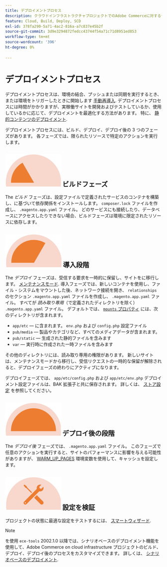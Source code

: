 ```yaml
---
title: デプロイメントプロセス
description: クラウドインフラストラクチャプロジェクトでのAdobe Commerceに対するデプロイメントの仕組みについて説明します。
feature: Cloud, Build, Deploy, SCD
exl-id: 378fa290-5a71-4ac2-816a-a7c837e45b2f
source-git-commit: 3d9e3294872fedcc43744f54a71c71d8951ed853
workflow-type: tm+mt
source-wordcount: '396'
ht-degree: 0%

---
```


# デプロイメントプロセス

デプロイメントプロセスは、環境の結合、プッシュまたは同期を実行するとき、または環境をトリガーしたときに開始します [手動再導入](../dev-tools/cloud-cli-overview.md#redeploy-the-environment). デプロイメントプロセスには時間がかかりますが、実稼働サイトを開発およびテストしているか、使用しているかに応じて、デプロイメントを最適化する方法があります。 特に、 [静的コンテンツのデプロイメント](static-content.md).

デプロイメントプロセスには、ビルド、デプロイ、デプロイ後の 3 つのフェーズがあります。 各フェーズでは、限られたリソースで特定のアクションを実行します。

## ![ビルドフェーズ](../../assets/status-build.png) ビルドフェーズ

The _ビルド_ フェーズは、設定ファイルで定義されたサービスのコンテナを構築し、に基づいて依存関係をインストールします。 `composer.lock` ファイルを作成し、 `.magento.app.yaml` ファイル。 どのサービスにも接続したり、データベースにアクセスしたりできない場合、ビルドフェーズは環境に限定されたリソースに依存します。

## ![導入段階](../../assets/status-deploy.png) 導入段階

The _デプロイ_ フェーズは、受信する要求を一時的に保留し、サイトをに移行します。 [メンテナンスモード](https://experienceleague.adobe.com/docs/commerce-operations/configuration-guide/setup/application-modes.html). 導入フェーズでは、新しいコンテナを使用し、ファイル・システムをマウントした後、ネットワーク接続を開き、 `relationships` のセクション `.magento.app.yaml` ファイルを作成し、 `.magento.app.yaml` ファイル。 すべてが _読み取り専用_（で定義されたディレクトリを除く） `.magento.app.yaml` ファイル。 デフォルトでは、 [`mounts` プロパティ](../application/properties.md#mounts) には、次のディレクトリが含まれます。

- `app/etc` — に含まれます。 `env.php` および `config.php` 設定ファイル
- `pub/media` — 製品やカテゴリなど、すべてのメディアデータが含まれます。
- `pub/static` — 生成された静的ファイルを含みます
- `var` — 実行時に作成された一時ファイルを含みます

その他のディレクトリには、読み取り専用の権限があります。 新しいサイトは、メンテナンスモードから移行し、受信リクエストの一時的な保留が解除されると、デプロイフェーズの終わりにアクティブになります。

デプロイフェーズでは、 `app/etc/config.php` および `app/etc/env.php` デプロイメント設定ファイルは、BAK 拡張子と共に保存されます。 詳しくは、 [ストア設定](../store/store-settings.md#restore-configuration-files) を参照してください。

## ![デプロイ後の段階](../../assets/status-post-deploy.png) デプロイ後の段階

The _デプロイ後_ フェーズでは、 `.magento.app.yaml` ファイル。 このフェーズで任意のアクションを実行すると、サイトのパフォーマンスに影響を与える可能性がありますが、 [WARM_UP_PAGES](../environment/variables-post-deploy.md#warmuppages) 環境変数を使用して、キャッシュを設定します。

## ![状態の検証](../../assets/status-verify.png) 設定を検証

プロジェクトの状態に最適な設定をテストするには、 [スマートウィザード](smart-wizards.md).

>[!NOTE]
>
>を使用 `ece-tools` 2002.1.0 以降では、シナリオベースのデプロイメント機能を使用して、Adobe Commerce on cloud infrastructure プロジェクトのビルド、デプロイ、デプロイ後のプロセスをカスタマイズできます。 詳しくは、 [シナリオベースのデプロイメント](scenario-based.md).

